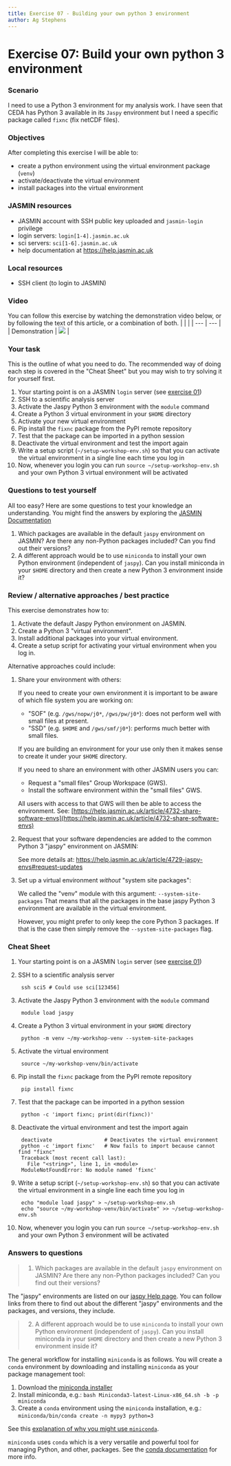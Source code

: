 ```yaml
---
title: Exercise 07 - Building your own python 3 environment
author: Ag Stephens
---
```


# Exercise 07: Build your own python 3 environment

### Scenario

I need to use a Python 3 environment for my analysis work. I have seen that CEDA has Python 3 available in its `Jaspy` environment but I need a specific package called `fixnc` (fix netCDF files).

### Objectives
 
After completing this exercise I will be able to:

 * create a python environment using the virtual environment package (`venv`)
 * activate/deactivate the virtual environment
 * install packages into the virtual environment 

### JASMIN resources

 * JASMIN account with SSH public key uploaded and `jasmin-login` privilege
 * login servers: `login[1-4].jasmin.ac.uk`
 * sci servers: `sci[1-6].jasmin.ac.uk`
 * help documentation at https://help.jasmin.ac.uk

### Local resources

* SSH client (to login to JASMIN)

### Video

You can follow this exercise by watching the demonstration video below, or by following the text of this article, or a combination of both.
|  |  |
| --- | --- |
| Demonstration | [![](https://img.youtube.com/vi/UR2AbSml-Hc/mqdefault.jpg )](https://www.youtube.com/watch?v=UR2AbSml-Hc) |

### Your task

This is the outline of what you need to do. The recommended way of doing each step is covered in the "Cheat Sheet" but you may wish to try solving it for yourself first.

 1. Your starting point is on a JASMIN `login` server (see [exercise 01](../ex01))
 1. SSH to a scientific analysis server
 1. Activate the Jaspy Python 3 environment with the `module` command
 1. Create a Python 3 virtual environment in your `$HOME` directory
 1. Activate your new virtual environment
 1. Pip install the `fixnc` package from the PyPI remote repository
 1. Test that the package can be imported in a python session
 1. Deactivate the virtual environment and test the import again
 1. Write a setup script (`~/setup-workshop-env.sh`) so that you can activate the virtual environment in a single line each time you log in
 1. Now, whenever you login you can run `source ~/setup-workshop-env.sh` and your own Python 3 virtual environment will be activated

### Questions to test yourself

All too easy? Here are some questions to test your knowledge an understanding. You might find the answers by exploring the [JASMIN Documentation](https://help.jasmin.ac.uk)

 1. Which packages are available in the default `jaspy` environment on JASMIN? Are there any non-Python packages included? Can you find out their versions?
 2. A different approach would be to use `miniconda` to install your own Python environment (independent of `jaspy`). Can you install miniconda in your `$HOME` directory and then create a new Python 3 environment inside it?

### Review / alternative approaches / best practice

This exercise demonstrates how to:
 1. Activate the default Jaspy Python environment on JASMIN.
 1. Create a Python 3 "virtual environment".
 1. Install additional packages into your virtual environment.
 1. Create a setup script for activating your virtual environment when you log in.

Alternative approaches could include:

 1. Share your environment with others:

     If you need to create your own environment it is important to be aware of which file system you are working on:

       * "SOF" (e.g. `/gws/nopw/j0*`, `/gws/pw/j0*`): does not perform well with small files at present.
       * "SSD" (e.g. `$HOME` and `/gws/smf/j0*`): performs much better with small files.

     If you are building an environment for your use only then it makes sense to create it under your `$HOME` directory.

     If you need to share an environment with other JASMIN users you can:
     
       * Request a "small files" Group Workspace (GWS).
       * Install the software environment within the "small files" GWS.

     All users with access to that GWS will then be able to access the environment.
     See: [https://help.jasmin.ac.uk/article/4732-share-software-envs](https://help.jasmin.ac.uk/article/4732-share-software-envs)

 2. Request that your software dependencies are added to the common Python 3 "jaspy" environment on JASMIN:

     See more details at:
        https://help.jasmin.ac.uk/article/4729-jaspy-envs#request-updates

 3. Set up a virtual environment _without_ "system site packages":

     We called the "venv" module with this argument: `--system-site-packages`
     That means that all the packages in the base jaspy Python 3 environment are available in the virtual environment.

     However, you might prefer to only keep the core Python 3 packages. If that is the case then simply remove the `--system-site-packages` flag.

### Cheat Sheet

1. Your starting point is on a JASMIN `login` server (see [exercise 01](../ex01))

1. SSH to a scientific analysis server

        ssh sci5 # Could use sci[123456]

1. Activate the Jaspy Python 3 environment with the `module` command

        module load jaspy

1. Create a Python 3 virtual environment in your `$HOME` directory

        python -m venv ~/my-workshop-venv --system-site-packages

1. Activate the virtual environment

        source ~/my-workshop-venv/bin/activate

1. Pip install the `fixnc` package from the PyPI remote repository

        pip install fixnc

1. Test that the package can be imported in a python session

        python -c 'import fixnc; print(dir(fixnc))'

1. Deactivate the virtual environment and test the import again

        deactivate                 # Deactivates the virtual environment
        python -c 'import fixnc'   # Now fails to import because cannot find "fixnc"
        Traceback (most recent call last):
          File "<string>", line 1, in <module>
        ModuleNotFoundError: No module named 'fixnc'

1. Write a setup script (`~/setup-workshop-env.sh`) so that you can activate the virtual environment in a single line each time you log in

        echo "module load jaspy" > ~/setup-workshop-env.sh
        echo "source ~/my-workshop-venv/bin/activate" >> ~/setup-workshop-env.sh

1. Now, whenever you login you can run `source ~/setup-workshop-env.sh` and your own Python 3 environment will be activated

### Answers to questions

> 1. Which packages are available in the default `jaspy` environment on JASMIN? Are there any non-Python packages included? Can you find out their versions?

The "jaspy" environments are listed on our [jaspy Help page](https://help.jasmin.ac.uk/article/4729-jaspy-envs). You can follow links from there to find out about the different "jaspy" environments and the packages, and versions, they include.

> 2. A different approach would be to use `miniconda` to install your own Python environment (independent of `jaspy`). Can you install miniconda in your `$HOME` directory and then create a new Python 3 environment inside it?

The general workflow for installing `miniconda` is as follows. You will create a `conda` environment by downloading and installing `miniconda` as your package management tool:
  1. Download the [miniconda installer](https://docs.conda.io/en/latest/miniconda.html)
  2. Install miniconda, e.g.: `bash Miniconda3-latest-Linux-x86_64.sh -b -p miniconda`
  3. Create a `conda` environment using the `miniconda` installation, e.g.: `miniconda/bin/conda create -n mypy3 python=3`

See this [explanation of why you might use `miniconda`](https://docs.conda.io/projects/conda/en/latest/user-guide/install/download.html#anaconda-or-miniconda).

`miniconda` uses `conda` which is a very versatile and powerful tool for managing Python, and other, packages. See the [conda documentation](https://docs.conda.io) for more info.

